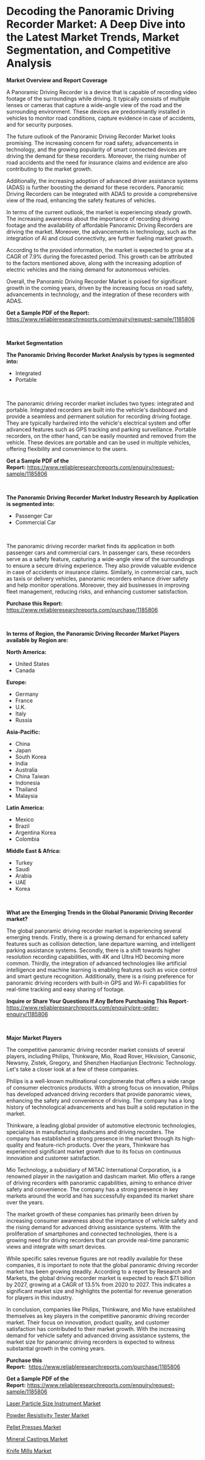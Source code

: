 <p><h1>Decoding the Panoramic Driving Recorder Market: A Deep Dive into the Latest Market Trends, Market Segmentation, and Competitive Analysis</h1></p><p><strong>Market Overview and Report Coverage</strong></p>
<p><p>A Panoramic Driving Recorder is a device that is capable of recording video footage of the surroundings while driving. It typically consists of multiple lenses or cameras that capture a wide-angle view of the road and the surrounding environment. These devices are predominantly installed in vehicles to monitor road conditions, capture evidence in case of accidents, and for security purposes.</p><p>The future outlook of the Panoramic Driving Recorder Market looks promising. The increasing concern for road safety, advancements in technology, and the growing popularity of smart connected devices are driving the demand for these recorders. Moreover, the rising number of road accidents and the need for insurance claims and evidence are also contributing to the market growth.</p><p>Additionally, the increasing adoption of advanced driver assistance systems (ADAS) is further boosting the demand for these recorders. Panoramic Driving Recorders can be integrated with ADAS to provide a comprehensive view of the road, enhancing the safety features of vehicles.</p><p>In terms of the current outlook, the market is experiencing steady growth. The increasing awareness about the importance of recording driving footage and the availability of affordable Panoramic Driving Recorders are driving the market. Moreover, the advancements in technology, such as the integration of AI and cloud connectivity, are further fueling market growth.</p><p>According to the provided information, the market is expected to grow at a CAGR of 7.9% during the forecasted period. This growth can be attributed to the factors mentioned above, along with the increasing adoption of electric vehicles and the rising demand for autonomous vehicles.</p><p>Overall, the Panoramic Driving Recorder Market is poised for significant growth in the coming years, driven by the increasing focus on road safety, advancements in technology, and the integration of these recorders with ADAS.</p></p>
<p><strong>Get a Sample PDF of the Report:</strong> <a href="https://www.reliableresearchreports.com/enquiry/request-sample/1185806">https://www.reliableresearchreports.com/enquiry/request-sample/1185806</a></p>
<p>&nbsp;</p>
<p><strong>Market Segmentation</strong></p>
<p><strong>The Panoramic Driving Recorder Market Analysis by types is segmented into:</strong></p>
<p><ul><li>Integrated</li><li>Portable</li></ul></p>
<p>&nbsp;</p>
<p><p>The panoramic driving recorder market includes two types: integrated and portable. Integrated recorders are built into the vehicle's dashboard and provide a seamless and permanent solution for recording driving footage. They are typically hardwired into the vehicle's electrical system and offer advanced features such as GPS tracking and parking surveillance. Portable recorders, on the other hand, can be easily mounted and removed from the vehicle. These devices are portable and can be used in multiple vehicles, offering flexibility and convenience to the users.</p></p>
<p><strong>Get a Sample PDF of the Report:</strong>&nbsp;<a href="https://www.reliableresearchreports.com/enquiry/request-sample/1185806">https://www.reliableresearchreports.com/enquiry/request-sample/1185806</a></p>
<p>&nbsp;</p>
<p><strong>The Panoramic Driving Recorder Market Industry Research by Application is segmented into:</strong></p>
<p><ul><li>Passenger Car</li><li>Commercial Car</li></ul></p>
<p>&nbsp;</p>
<p><p>The panoramic driving recorder market finds its application in both passenger cars and commercial cars. In passenger cars, these recorders serve as a safety feature, capturing a wide-angle view of the surroundings to ensure a secure driving experience. They also provide valuable evidence in case of accidents or insurance claims. Similarly, in commercial cars, such as taxis or delivery vehicles, panoramic recorders enhance driver safety and help monitor operations. Moreover, they aid businesses in improving fleet management, reducing risks, and enhancing customer satisfaction.</p></p>
<p><strong>Purchase this Report:</strong>&nbsp; <a href="https://www.reliableresearchreports.com/purchase/1185806">https://www.reliableresearchreports.com/purchase/1185806</a></p>
<p>&nbsp;</p>
<p><strong>In terms of Region, the Panoramic Driving Recorder Market Players available by Region are:</strong></p>
<p>
    <p> <strong> North America: </strong>
        <ul>
            <li>United States</li>
            <li>Canada</li>
        </ul>
        </p> 
    <p> <strong> Europe: </strong>
        <ul>
            <li>Germany</li>
            <li>France</li>
            <li>U.K.</li>
            <li>Italy</li>
            <li>Russia</li>
        </ul>
        </p> 
    <p> <strong> Asia-Pacific: </strong>
        <ul>
            <li>China</li>
            <li>Japan</li>
            <li>South Korea</li>
            <li>India</li>
            <li>Australia</li>
            <li>China Taiwan</li>
            <li>Indonesia</li>
            <li>Thailand</li>
            <li>Malaysia</li>
        </ul>
        </p> 
    <p> <strong> Latin America: </strong>
        <ul>
            <li>Mexico</li>
            <li>Brazil</li>
            <li>Argentina Korea</li>
            <li>Colombia</li>
        </ul>
        </p> 
    <p> <strong> Middle East & Africa: </strong>
        <ul>
            <li>Turkey</li>
            <li>Saudi</li>
            <li>Arabia</li>
            <li>UAE</li>
            <li>Korea</li>
        </ul>
    </p>
    </p>
<p>&nbsp;</p>
<p><strong>What are the Emerging Trends in the Global Panoramic Driving Recorder market?</strong></p>
<p><p>The global panoramic driving recorder market is experiencing several emerging trends. Firstly, there is a growing demand for enhanced safety features such as collision detection, lane departure warning, and intelligent parking assistance systems. Secondly, there is a shift towards higher resolution recording capabilities, with 4K and Ultra HD becoming more common. Thirdly, the integration of advanced technologies like artificial intelligence and machine learning is enabling features such as voice control and smart gesture recognition. Additionally, there is a rising preference for panoramic driving recorders with built-in GPS and Wi-Fi capabilities for real-time tracking and easy sharing of footage.</p></p>
<p><strong>Inquire or Share Your Questions If Any Before Purchasing This Report</strong>- <a href="https://www.reliableresearchreports.com/enquiry/pre-order-enquiry/1185806">https://www.reliableresearchreports.com/enquiry/pre-order-enquiry/1185806</a></p>
<p>&nbsp;</p>
<p><strong>Major Market Players</strong></p>
<p><p>The competitive panoramic driving recorder market consists of several players, including Philips, Thinkware, Mio, Road Rover, Hikvision, Cansonic, Newsmy, Zistek, Gregory, and Shenzhen Haotianjun Electronic Technology. Let's take a closer look at a few of these companies.</p><p>Philips is a well-known multinational conglomerate that offers a wide range of consumer electronics products. With a strong focus on innovation, Philips has developed advanced driving recorders that provide panoramic views, enhancing the safety and convenience of driving. The company has a long history of technological advancements and has built a solid reputation in the market.</p><p>Thinkware, a leading global provider of automotive electronic technologies, specializes in manufacturing dashcams and driving recorders. The company has established a strong presence in the market through its high-quality and feature-rich products. Over the years, Thinkware has experienced significant market growth due to its focus on continuous innovation and customer satisfaction.</p><p>Mio Technology, a subsidiary of MiTAC International Corporation, is a renowned player in the navigation and dashcam market. Mio offers a range of driving recorders with panoramic capabilities, aiming to enhance driver safety and convenience. The company has a strong presence in key markets around the world and has successfully expanded its market share over the years.</p><p>The market growth of these companies has primarily been driven by increasing consumer awareness about the importance of vehicle safety and the rising demand for advanced driving assistance systems. With the proliferation of smartphones and connected technologies, there is a growing need for driving recorders that can provide real-time panoramic views and integrate with smart devices.</p><p>While specific sales revenue figures are not readily available for these companies, it is important to note that the global panoramic driving recorder market has been growing steadily. According to a report by Research and Markets, the global driving recorder market is expected to reach $7.1 billion by 2027, growing at a CAGR of 13.5% from 2020 to 2027. This indicates a significant market size and highlights the potential for revenue generation for players in this industry.</p><p>In conclusion, companies like Philips, Thinkware, and Mio have established themselves as key players in the competitive panoramic driving recorder market. Their focus on innovation, product quality, and customer satisfaction has contributed to their market growth. With the increasing demand for vehicle safety and advanced driving assistance systems, the market size for panoramic driving recorders is expected to witness substantial growth in the coming years.</p></p>
<p><strong>Purchase this Report:</strong>&nbsp;&nbsp;<a href="https://www.reliableresearchreports.com/purchase/1185806">https://www.reliableresearchreports.com/purchase/1185806</a></p>
<p></p>
<p><strong>Get a Sample PDF of the Report:</strong>&nbsp;<a href="https://www.reliableresearchreports.com/enquiry/request-sample/1185806">https://www.reliableresearchreports.com/enquiry/request-sample/1185806</a></p>
<p><p><a href="https://medium.com/@bobbyrobinson56/laser-particle-size-instrument-market-size-market-outlook-and-market-forecast-2023-to-2030-bcb529a46b1b">Laser Particle Size Instrument Market</a></p><p><a href="https://medium.com/@dennisoliver07/powder-resistivity-tester-market-exploring-market-share-market-trends-and-future-growth-fab35c761e31">Powder Resistivity Tester Market</a></p><p><a href="https://medium.com/@jqgvpygpb56374/pellet-presses-market-research-report-its-history-and-forecast-2023-to-2030-df9172a46537">Pellet Presses Market</a></p><p><a href="https://medium.com/@nicholasstewart02/mineral-castings-market-trends-and-market-analysis-forecasted-for-period-2023-2030-b7c6aeb4b771">Mineral Castings Market</a></p><p><a href="https://medium.com/@jeremybates83/knife-mills-market-analysis-and-sze-forecasted-for-period-from-2023-to-2030-3514e9441f9c">Knife Mills Market</a></p></p>